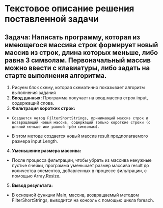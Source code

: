 # Текстовое описание решения поставленной задачи
 ## Задача: Написать программу, которая из имеющегося массива строк формирует новый массив из строк, длина которых меньше, либо равна 3 символам. Первоначальный массив можно ввести с клавиатуры, либо задать на старте выполнения алгоритма.
 1. Рисуем блок схему, которая схематично показывает алгоритм выполнения задания
 2. **Ввод данных:** Программа получает на вход массив строк input, содержащий слова.
3. **Фильтрация коротких строк:**
    
*     Создается метод FilterShortStrings, принимающий массив строк и возвращающий новый массив, содержащий только короткие строки (с длиной меньше или равной трём символам).

* В этом методе создается новый массив result предполагаемого размера input.Length.

4. **Уменьшение размера массива:**

 * После процесса фильтрации, чтобы убрать из массива ненужные пустые ячейки, программа уменьшает размер массива result до количества элементов, добавленных в процессе фильтрации, с помощью Array.Resize.

 5. **Вывод результата:**

 *  В основной функции Main, массив, возвращаемый методом FilterShortStrings, выводится на консоль с помощью цикла foreach.